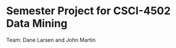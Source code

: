 Semester Project for CSCI-4502 Data Mining
==========================================

Team: Dane Larsen and John Martin
